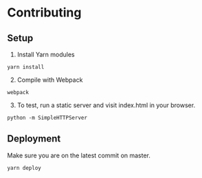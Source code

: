 # Contributing

## Setup

1. Install Yarn modules

```
yarn install
```

2. Compile with Webpack

```
webpack
```

3. To test, run a static server and visit index.html in your browser.

```
python -m SimpleHTTPServer
```

## Deployment

Make sure you are on the latest commit on master.

```
yarn deploy
```

